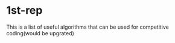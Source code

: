 # 1st-rep
This is a list of useful algorithms that can be used for competitive coding(would be upgrated)

